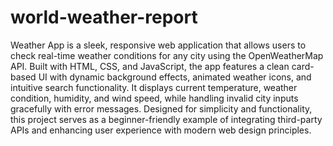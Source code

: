 # world-weather-report
Weather App is a sleek, responsive web application that allows users to check real-time weather conditions for any city using the OpenWeatherMap API. Built with HTML, CSS, and JavaScript, the app features a clean card-based UI with dynamic background effects, animated weather icons, and intuitive search functionality. It displays current temperature, weather condition, humidity, and wind speed, while handling invalid city inputs gracefully with error messages. Designed for simplicity and functionality, this project serves as a beginner-friendly example of integrating third-party APIs and enhancing user experience with modern web design principles.



